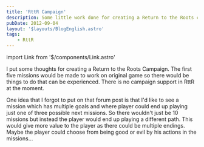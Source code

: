 ```yaml
---
title: 'RttR Campaign'
description: Some little work done for creating a Return to the Roots campaign.
pubDate: 2012-09-04
layout: '$layouts/BlogEnglish.astro'
tags:
    - RttR
---
```


import Link from '$/components/Link.astro'

I put some thoughts for creating a <Link href="http://www.rttr.info/index.php?com=forum&mod=forum&action=thread&id=1032">Return to the Roots Campaign</Link>. The first five missions would be made to work on original game so there would be things to do that can be experienced. There is no campaign support in RttR at the moment.

One idea that I forgot to put on that forum post is that I'd like to see a mission which has multiple goals and where player could end up playing just one of three possible next missions. So there wouldn't just be 10 missions but instead the player would end up playing a different path. This would give more value to the player as there could be multiple endings. Maybe the player could choose from being good or evil by his actions in the missions...
